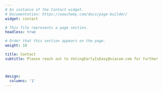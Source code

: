 ```yaml
---
# An instance of the Contact widget.
# Documentation: https://wowchemy.com/docs/page-builder/
widget: contact

# This file represents a page section.
headless: true

# Order that this section appears on the page.
weight: 10

title: Contact
subtitle: Please reach out to VotingEarlyIsEasy@viacom.com for further questions!



design:
  columns: '1'
---
```


